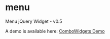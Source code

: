 menu
====

Menu jQuery Widget - v0.5

A demo is available here: [ComboWidgets Demo]

[ComboWidgets Demo]:http://www.arcticwebsolutions.com/PortFdqoiewpoiQMopfladAPKdfderzmbiJWQDlgfdgjk/portfolio/ComboWidgets/
